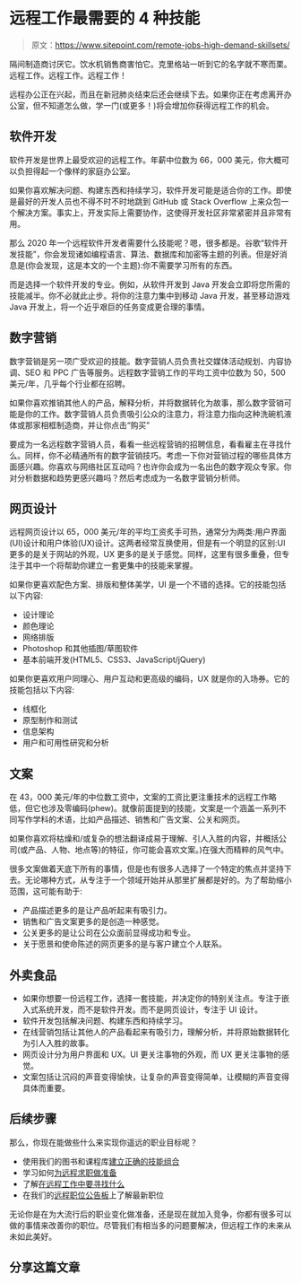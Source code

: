 # 远程工作最需要的 4 种技能

> 原文：<https://www.sitepoint.com/remote-jobs-high-demand-skillsets/>

隔间制造商讨厌它。饮水机销售商害怕它。克里格站一听到它的名字就不寒而栗。远程工作。远程工作。远程工作！

远程办公正在兴起，而且在新冠肺炎结束后还会继续下去。如果你正在考虑离开办公室，但不知道怎么做，学一门(或更多！)将会增加你获得远程工作的机会。

## 软件开发

软件开发是世界上最受欢迎的远程工作。年薪中位数为 66，000 美元，你大概可以负担得起一个像样的家庭办公室。

如果你喜欢解决问题、构建东西和持续学习，软件开发可能是适合你的工作。即使是最好的开发人员也不得不时不时地跳到 GitHub 或 Stack Overflow 上来众包一个解决方案。事实上，开发实际上需要协作，这使得开发社区非常紧密并且非常有用。

那么 2020 年一个远程软件开发者需要什么技能呢？嗯，很多都是。谷歌“软件开发技能”，你会发现诸如编程语言、算法、数据库和加密等主题的列表。但是好消息是(你会发现，这是本文的一个主题):你不需要学习所有的东西。

而是选择一个软件开发的专业。例如，从软件开发到 Java 开发会立即将您所需的技能减半。你不必就此止步。将你的注意力集中到移动 Java 开发，甚至移动游戏 Java 开发上，将一个近乎艰巨的任务变成更合理的事情。

## 数字营销

数字营销是另一项广受欢迎的技能。数字营销人员负责社交媒体活动规划、内容协调、SEO 和 PPC 广告等服务。远程数字营销工作的平均工资中位数为 50，500 美元/年，几乎每个行业都在招聘。

如果你喜欢推销其他人的产品，解释分析，并将数据转化为故事，那么数字营销可能是你的工作。数字营销人员负责吸引公众的注意力，将注意力指向这种洗碗机液体或那家相框制造商，并让你点击“购买”

要成为一名远程数字营销人员，看看一些远程营销的招聘信息，看看雇主在寻找什么。同样，你不必精通所有的数字营销技巧。考虑一下你对营销过程的哪些具体方面感兴趣。你喜欢与网络社区互动吗？也许你会成为一名出色的数字观众专家。你对分析数据和趋势更感兴趣吗？然后考虑成为一名数字营销分析师。

## 网页设计

远程网页设计以 65，000 美元/年的平均工资炙手可热，通常分为两类:用户界面(UI)设计和用户体验(UX)设计。这两者经常互换使用，但是有一个明显的区别:UI 更多的是关于网站的外观，UX 更多的是关于感觉。同样，这里有很多重叠，但专注于其中一个将帮助你建立一套更集中的技能来掌握。

如果你更喜欢配色方案、排版和整体美学，UI 是一个不错的选择。它的技能包括以下内容:

*   设计理论
*   颜色理论
*   网络排版
*   Photoshop 和其他插图/草图软件
*   基本前端开发(HTML5、CSS3、JavaScript/jQuery)

如果你更喜欢用户同理心、用户互动和更高级的编码，UX 就是你的入场券。它的技能包括以下内容:

*   线框化
*   原型制作和测试
*   信息架构
*   用户和可用性研究和分析

## 文案

在 43，000 美元/年的中位数工资中，文案的工资比更注重技术的远程工作略低，但它也涉及零编码(phew)。就像前面提到的技能，文案是一个涵盖一系列不同写作学科的术语，比如产品描述、销售和广告文案、公关和网页。

如果你喜欢将枯燥和/或复杂的想法翻译成易于理解、引人入胜的内容，并概括公司(或产品、人物、地点等)的特征，你可能会喜欢文案。)在强大而精粹的风气中。

很多文案做着天底下所有的事情，但是也有很多人选择了一个特定的焦点并坚持下去。无论哪种方式，从专注于一个领域开始并从那里扩展都是好的。为了帮助缩小范围，这可能有助于:

*   产品描述更多的是让产品听起来有吸引力。
*   销售和广告文案更多的是创造一种感觉。
*   公关更多的是让公司在公众面前显得成功和专业。
*   关于愿景和使命陈述的网页更多的是与客户建立个人联系。

## 外卖食品

*   如果你想要一份远程工作，选择一套技能，并决定你的特别关注点。专注于嵌入式系统开发，而不是软件开发。而不是网页设计，专注于 UI 设计。
*   软件开发包括解决问题、构建东西和持续学习。
*   在线营销包括让其他人的产品看起来有吸引力，理解分析，并将原始数据转化为引人入胜的故事。
*   网页设计分为用户界面和 UX。UI 更关注事物的外观，而 UX 更关注事物的感觉。
*   文案包括让沉闷的声音变得愉快，让复杂的声音变得简单，让模糊的声音变得具体而重要。

## 后续步骤

那么，你现在能做些什么来实现你遥远的职业目标呢？

*   使用我们的图书和课程库[建立正确的技能组合](https://www.sitepoint.com/premium/library/?utm_source=blog&utm_medium=articles)
*   学习如何[为远程求职做准备](https://www.sitepoint.com/how-to-prepare-for-a-remote-job-search/?utm_source=blog&utm_medium=articles)
*   了解[在远程工作中要寻找什么](https://www.sitepoint.com/finding-perfect-remote-job-opportunity/?utm_source=blog&utm_medium=articles)
*   在我们的[远程职位公告板](https://www.sitepoint.com/jobs/?utm_source=blog&utm_medium=articles)上了解最新职位

无论你是在为大流行后的职业变化做准备，还是现在就加入竞争，你都有很多可以做的事情来改善你的职位。尽管我们有相当多的问题要解决，但远程工作的未来从未如此美好。

## 分享这篇文章